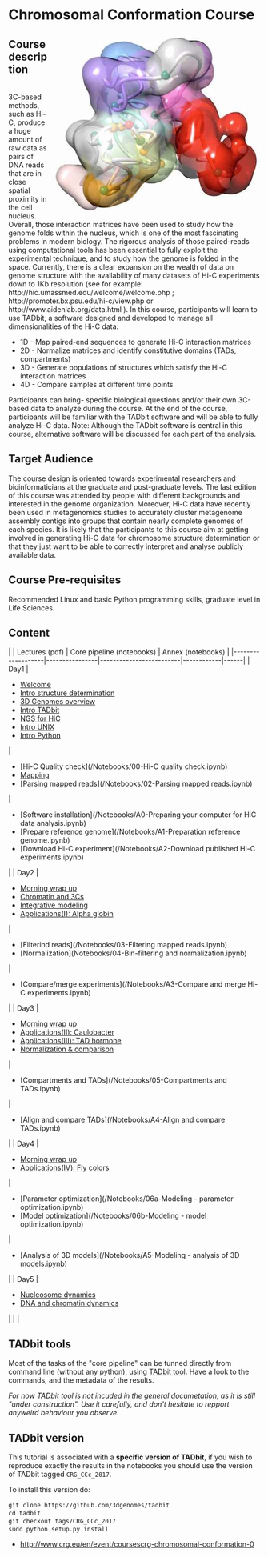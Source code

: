 # Chromosomal Conformation Course
<p>
<img align="right" src=/Documents/Logo/Foto-DNA_MMarti_0.jpg?raw=True>
<h2>Course description</h2><br>
3C-based methods, such as Hi-C, produce a huge amount of raw data as pairs of DNA reads that are in close spatial proximity in the cell nucleus. Overall, those interaction matrices have been used to study how the genome folds within the nucleus, which is one of the most fascinating problems in modern biology. The rigorous analysis of those paired-reads using computational tools has been essential to fully exploit the experimental technique, and to study how the genome is folded in the space. Currently, there is a clear expansion on the wealth of data on genome structure with the availability of many datasets of Hi-C experiments down to 1Kb resolution (see for example: http://hic.umassmed.edu/welcome/welcome.php ; http://promoter.bx.psu.edu/hi-c/view.php or http://www.aidenlab.org/data.html ). In this course, participants will learn to use TADbit, a software designed and developed to manage all dimensionalities of the Hi-C data:
</p>


 - 1D - Map paired-end sequences to generate Hi-C interaction matrices
 - 2D - Normalize matrices and identify constitutive domains (TADs, compartments)
 - 3D - Generate populations of structures which satisfy the Hi-C interaction matrices
 - 4D - Compare samples at different time points

Participants can bring- specific biological questions and/or their own 3C-based data to analyze during the course. At the end of the course, participants will be familiar with the TADbit software and will be able to fully analyze Hi-C data. Note: Although the TADbit software is central in this course, alternative software will be discussed for each part of the analysis.

## Target Audience

The course design is oriented towards experimental researchers and bioinformaticians at the graduate and post-graduate levels. The last edition of this course was attended by people with different backgrounds and interested in the genome organization.
Moreover, Hi-C data have recently been used in metagenomics studies to accurately cluster metagenome assembly contigs into groups that contain nearly complete genomes of each species.
It is likely that the participants to this course aim at getting involved in generating Hi-C data for chromosome structure determination or that they just want to be able to correctly interpret and analyse publicly available data. 

## Course Pre-requisites

Recommended Linux and basic Python programming skills, graduate level in Life Sciences.


## Content

|                  | Lectures (pdf)                          | Core pipeline (notebooks)               | Annex (notebooks)                 |
|-------------------|----------------|-------------------------|------------|------|
| Day1 | <ul><li>[Welcome](/Presentations/Day1/01_20161010_Welcome.pdf)</li><li>[Intro structure determination](/Presentations/Day1/02_20161010_introduction_to_structure_determination.pdf)</li><li>[3D Genomes overview](/Presentations/Day1/03_20161010_3D-genomes_overview.pdf)</li><li>[Intro TADbit](/Presentations/Day1/04_20161010_Intro_TADbit.pdf)</li><li>[NGS for HiC](/Presentations/Day1/05_20161010_NGS_for_HiC.pdf)</li><li>[Intro UNIX](/Presentations/Day1/06_20161010_linux.pdf)</li><li>[Intro Python](/Presentations/Day1/07_20161010_python.pdf)</ul></li> |<ul><li>[Hi-C Quality check](/Notebooks/00-Hi-C quality check.ipynb)</li><li>[Mapping](/Notebooks/01-Mapping.ipynb)</li><li>[Parsing mapped reads](/Notebooks/02-Parsing mapped reads.ipynb)</li></ul> | <ul><li>[Software installation](/Notebooks/A0-Preparing your computer for HiC data analysis.ipynb)</li><li>[Prepare reference genome](/Notebooks/A1-Preparation reference genome.ipynb)</li><li>[Download Hi-C experiment](/Notebooks/A2-Download published Hi-C experiments.ipynb)</li></ul> |
| Day2 | <ul><li>[Morning wrap up](/Presentations/Day2/01_20161011_Summary_of_day_1.pdf)</li><li>[Chromatin and 3Cs](/Presentations/Day2/02_20161011_Chromatin_and_3Cs.pdf)</li><li>[Integrative modeling](/Presentations/Day2/03_20161011_IntegrativeModeling.pdf)</li><li>[Applications(I): Alpha globin](/Presentations/Day2/04_20161011_Applications(I)_alpha_globin.pdf)</li></ul>| <ul><li>[Filterind reads](/Notebooks/03-Filtering mapped reads.ipynb)</li><li>[Normalization](Notebooks/04-Bin-filtering and normalization.ipynb)</li></ul> | <ul><li>[Compare/merge experiments](/Notebooks/A3-Compare and merge Hi-C experiments.ipynb)</li></ul> |
| Day3 | <ul><li>[Morning wrap up](/Presentations/Day2/01_20161012_Summary_of_day_2.pdf)</li><li>[Applications(II): Caulobacter](/Presentations/Day2/02_20161012_Applications(II)_Caulobacter.pdf)</li><li>[Applications(III): TAD hormone](/Presentations/Day2/02_20161012_Applications(III)_TAD_hormone.pdf)</li><li>[Normalization & comparison](/Presentations/Day2/02_20161012_NormalizationComparison.pdf)</li></ul>| <ul><li>[Compartments and TADs](/Notebooks/05-Compartments and TADs.ipynb)</li></ul> | <ul><li>[Align and compare TADs](/Notebooks/A4-Align and compare TADs.ipynb)</li></ul> |
| Day4 | <ul><li>[Morning wrap up](/Presentations/Day4/01_20161013_Summary_of_day_3.pdf)</li><li>[Applications(IV): Fly colors](/Presentations/Day4/02_20161013_Applications(IV)_FlyColors.pdf)</li></ul>| <ul><li>[Parameter optimization](/Notebooks/06a-Modeling - parameter optimization.ipynb)</li><li>[Model optimization](/Notebooks/06b-Modeling - model optimization.ipynb)</li></ul> | <ul><li>[Analysis of 3D models](/Notebooks/A5-Modeling - analysis of 3D models.ipynb)</li></ul> |
| Day5 | <ul><li>[Nucleosome dynamics](/Presentations/Day5/nucleosome_dynamics.pdf)</li><li>[DNA and chromatin dynamics](/Presentations/Day5/nucleosome_dynamics.pdf)</li></ul>|  | |

## TADbit tools

Most of the tasks of the "core pipeline" can be tunned directly from command line (without any python), using [TADbit tool](/TADbit_tools). Have a look to the commands, and the metadata of the results. 

_For now TADbit tool is not incuded in the general documetation, as it is still "under construction". Use it carefully, and don't hesitate to repport anyweird behaviour you observe._


## TADbit version

This tutorial is associated with a __specific version of TADbit__, if you wish to reproduce exactly the results in the notebooks you should use the version of TADbit tagged `CRG_CCc_2017`.

To install this version do:

    git clone https://github.com/3dgenomes/tadbit
    cd tadbit
    git checkout tags/CRG_CCc_2017
    sudo python setup.py install


- http://www.crg.eu/en/event/coursescrg-chromosomal-conformation-0



